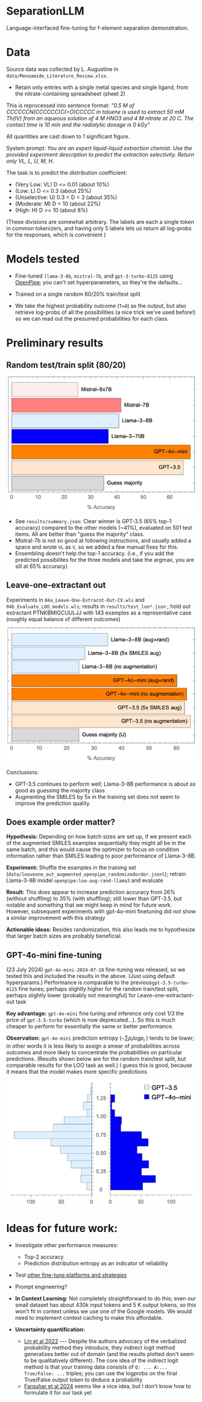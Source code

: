 # SeparationLLM

 Language-interfaced fine-tuning for f-element separation demonstration.

# Data

 Source data was collected by L. Augustine in `data/Monoamide_Literature_Review.xlsx`.  
 - Retain only entries with a single metal species and single ligand, from the nitrate-containing spreadsheet (sheet 2)

 This is reprocessed into sentence format: *"0.5 M of CCCCCCN(CCCCCC)C(=O)CCCCC in toluene is used to extract 50 mM Th(IV) from an aqueous solution of 4 M HNO3 and 4 M nitrate at 20 C. The contact time is 10 min and the radiolytic dosage is 0 kGy"*

 All quantities are cast down to 1 significant figure.

 System prompt: *You are an expert liquid-liquid extraction chemist. Use the provided experiment description to predict the extraction selectivity. Return only VL, L, U, M, H.*

 The task is to predict the distribution coefficient:
 - (Very Low: VL) D <= 0.01  (about 10%)
 - (Low: L) D <= 0.3 (about 25%)
 - (Unselective: U)  0.3 < D < 3 (about 35%)
 - (Moderate: M)   D < 10 (about 22%)
 - (High: H)   D >= 10 (about 8%)

(These divisions are somewhat arbitrary. The labels are each a single token in common tokenizers, and having only 5 labels lets us return all log-probs for the responses, which is convenient )


# Models tested

- Fine-tuned `llama-3-8b`, `mistral-7b`, and `gpt-3-turbo-0125` using [OpenPipe](http://openpipe.ai); you can't set hyperparameters, so they're the defaults...

- Trained on a single random 80/20% train/test split

- We take the highest probability outcome (`T=0`) as the output, but also retrieve log-probs of all the possibilities (a nice trick we've used before!) so we can read out the presumed probabilities for each class.

# Preliminary results

## Random test/train split (80/20)

![bar chart of results/summary.json accuracy](figures/random_split_prelim.jpg)

- See `results/summary.json`:  Clear winner is GPT-3.5 (65% top-1 accuracy) compared to the other models (~41%), evaluated on 501 test items.  All are better than "guess the majority" class.
- Mistral-7b is not so good at following instructions, and usually added a space and wrote `VL` as `V`, so we added a few manual fixes for this.
- Ensembling doesn't help the top-1 accuracy. (i.e., if you add the predicted possibilites for the three models and take the argmax, you are sill at 65% accuracy)

## Leave-one-extractant out

Experiments in `04a_Leave-One-Extracnt-Out-CV.wls` and `04b_Evaluate_LOO_models.wls`; results in `results/test_loo*.json` ; hold out extractant PTNKBMIGCUULJJ with 143 examples as a representative case (roughly equal balance of different outcomes)

![bar chart of results/summary.json accuracy](figures/loo_prelim.jpg)

Conclusions:
- GPT-3.5 continues to perform well; Llama-3-8B performance is about as good as guessing the majority class
- Augmenting the SMILES by 5x in the training set does not seem to improve the prediction quality.

## Does example order matter?

**Hypothesis:**  Depending on how batch sizes are set up, if we present each of the augmented SMILES examples sequentially they might all be in the same batch, and this would cause the optimizer to focus on condition information rather than SMILES leading to poor performance of Llama-3-8B.  

**Experiment:**  Shuffle the examples in the training set (`data/leaveone_out_augmented_openpipe_randomizedorder.jsonl`); retrain Llama-3-8B model `openpipe:loo-aug-rand-llama3` and evaluate

**Result:** This does appear to increase prediction accuracy from 26% (without shuffling) to 35% (with shuffling); still lower than GPT-3.5, but notable and something that we might keep in mind for future work.  However, subsequent experiments with gpt-4o-mini finetuning did *not* show a similar improvement with this strategy

**Actionable ideas:** Besides randomization, this also leads me to hypothesize that larger batch sizes are probably beneficial.

## GPT-4o-mini fine-tuning

(23 July 2024) `gpt-4o-mini-2024-07-18` fine-tuning was released, so we tested this and included the results in the above. (Just using default hyperparams.)  Performance is comparable to the previous`gpt-3.5-turbo-0125` fine tunes; perhaps slightly higher for the random train/test split, perhaps slightly lower (probably not meaningful) for Leave-one-extractant-out task

**Key advantage:** `gpt-4o-mini` fine tuning and inference only cost 1/3 the price of `gpt-3.5-turbo` (which is now deprecated...).  So this is much cheaper to perform for essentially the same or better performance. 

**Observation:**  `gpt-4o-mini` prediction entropy ($- \sum p_i log p_i$ ) tends to be lower; in other words it is less likely to assign a smear of probabilities across outcomes and more likely to concentrate the probabilities on particular predictions. (Results shown below are for the random train/test split, but comparable results for the LOO task as well.) I guess this is good, because it means that the model makes more specific predictions

![histogram of prediction entropy for the](figures/prediction_entropy_prelim.jpg)

# Ideas for future work:

- Investigate other performance measures:
    - Top-2 accuracy
    - Prediction distribution entropy as an indicator of reliability

- Test [other fine-tune platforms and strategies](https://jschrier.github.io/blog/2024/06/29/LLM-Finetuning-Notes.html) 

- Prompt engineering?

- **In Context Learning:**  Not completely straightforward to do this; even our small dataset has about 430k input tokens and 5 K output tokens, so this won't fit in context unless we use one of the Google models.  We would need to implement context caching to make this affordable.

- **Uncertainty quantification:** 
    - [Lin et al 2022](https://arxiv.org/abs/2205.14334) --- Despite the authors advocacy of the verbalized probability method they introduce, they indirect logit method generalizes better out of domain (and the results plotted don't seem to be qualitatively different).  The core idea of the indirect logit method is that your training data consists of `Q: ... A:... True/False: ...` triples; you can use the logprobs on the final True/False output token to deduce a probability
    - [Farquhar et al 2024](https://dx.doi.org/10.1038/s41586-024-07421-0) seems like a nice idea, but I don't know how to formulate it for our task yet